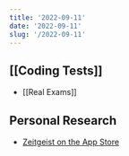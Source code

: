 ```yaml
---
title: '2022-09-11'
date: '2022-09-11'
slug: '/2022-09-11'
---
```


## [[Coding Tests]]

- [[Real Exams]]

## Personal Research

- [Zeitgeist on the App Store](https://apps.apple.com/app/id1526052028)
